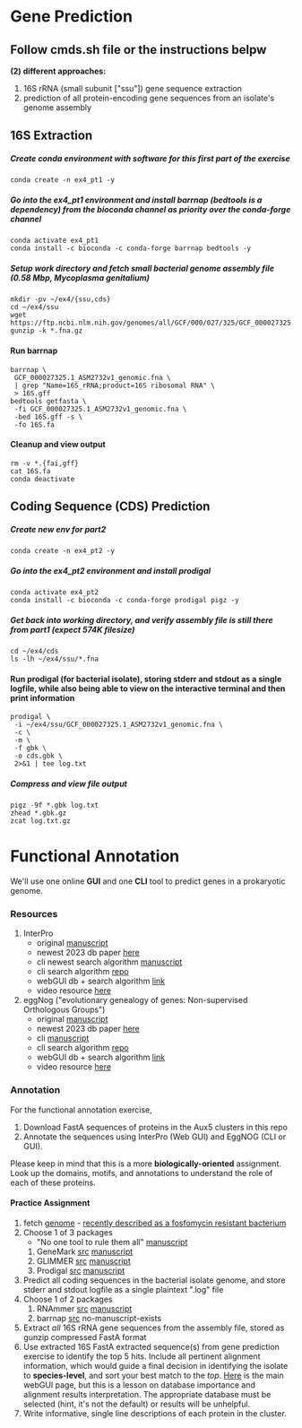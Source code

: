 # Gene Prediction

## Follow cmds.sh file or the instructions belpw


**(2) different approaches:**
1. 16S rRNA (small subunit ["ssu"]) gene sequence extraction
1. prediction of all protein-encoding gene sequences from an isolate's genome assembly

## 16S Extraction

##### Create conda environment with software for this first part of the exercise
`conda create -n ex4_pt1 -y`

##### Go into the ex4_pt1 environment and install barrnap (bedtools is a dependency) from the bioconda channel as priority over the conda-forge channel
```
conda activate ex4_pt1
conda install -c bioconda -c conda-forge barrnap bedtools -y
```

##### Setup work directory and fetch small bacterial genome assembly file (0.58 Mbp, *Mycoplasma genitalium*)
```
mkdir -pv ~/ex4/{ssu,cds}
cd ~/ex4/ssu
wget https://ftp.ncbi.nlm.nih.gov/genomes/all/GCF/000/027/325/GCF_000027325.1_ASM2732v1/GCF_000027325.1_ASM2732v1_genomic.fna.gz
gunzip -k *.fna.gz
```

#### Run barrnap
```
barrnap \
 GCF_000027325.1_ASM2732v1_genomic.fna \
 | grep "Name=16S_rRNA;product=16S ribosomal RNA" \
 > 16S.gff
bedtools getfasta \
 -fi GCF_000027325.1_ASM2732v1_genomic.fna \
 -bed 16S.gff -s \
 -fo 16S.fa
```

#### Cleanup and view output
```
rm -v *.{fai,gff}
cat 16S.fa
conda deactivate
```

## Coding Sequence (CDS) Prediction

##### Create new env for part2 
`conda create -n ex4_pt2 -y`

##### Go into the ex4_pt2 environment and install prodigal
```
conda activate ex4_pt2
conda install -c bioconda -c conda-forge prodigal pigz -y
```

##### Get back into working directory, and verify assembly file is still there from part1 (expect 574K filesize)
```
cd ~/ex4/cds
ls -lh ~/ex4/ssu/*.fna
```

#### Run prodigal (for bacterial isolate), storing stderr and stdout as a single logfile, while also being able to view on the interactive terminal and then print information
```
prodigal \
 -i ~/ex4/ssu/GCF_000027325.1_ASM2732v1_genomic.fna \
 -c \
 -m \
 -f gbk \
 -o cds.gbk \
 2>&1 | tee log.txt
```

##### Compress and view file output
```
pigz -9f *.gbk log.txt
zhead *.gbk.gz
zcat log.txt.gz
```

# Functional Annotation

We'll use one online **GUI** and one **CLI** tool to predict genes in a prokaryotic genome.

### Resources
1. InterPro
    - original [manuscript](https://pubmed.ncbi.nlm.nih.gov/11159333/)
    - newest 2023 db paper [here](https://pubmed.ncbi.nlm.nih.gov/36350672/)
    - cli newest search algorithm [manuscript](https://pubmed.ncbi.nlm.nih.gov/24451626/)
    - cli search algorithm [repo](https://github.com/ebi-pf-team/interproscan)
    - webGUI db + search algorithm [link](https://www.ebi.ac.uk/interpro/)
    - video resource [here](https://www.youtube.com/watch?v=EWLGFuTpUnQ)
2. eggNog ("evolutionary genealogy of genes: Non-supervised Orthologous Groups")
    - original [manuscript](https://pubmed.ncbi.nlm.nih.gov/17942413/)
    - newest 2023 db paper [here](https://pubmed.ncbi.nlm.nih.gov/36399505/)
    - cli [manuscript](https://pubmed.ncbi.nlm.nih.gov/34597405/)
    - cli search algorithm [repo](https://github.com/eggnogdb/eggnog-mapper)
    - webGUI db + search algorithm [link](http://eggnog-mapper.embl.de/)
    - video resource [here](https://www.youtube.com/watch?v=OrKViOoPX7U)

### Annotation
For the functional annotation exercise,

1. Download FastA sequences of proteins in the Aux5 clusters in this repo
2. Annotate the sequences using InterPro (Web GUI) and EggNOG (CLI or GUI).

Please keep in mind that this is a more **biologically-oriented** assignment. Look up the domains, motifs, and annotations to understand the role of each of these proteins.

#### Practice Assignment
1. fetch [genome](https://ftp.ncbi.nlm.nih.gov/genomes/all/GCF/034/427/945/GCF_034427945.1_ASM3442794v1/GCF_034427945.1_ASM3442794v1_genomic.fna.gz) - [recently described as a fosfomycin resistant bacterium](https://pubmed.ncbi.nlm.nih.gov/38334402/)
1. Choose 1 of 3 packages
    - "No one tool to rule them all" [manuscript](https://pubmed.ncbi.nlm.nih.gov/34875010/)
    1. GeneMark [src](http://topaz.gatech.edu/GeneMark/license_download.cgi) [manuscript](https://pubmed.ncbi.nlm.nih.gov/29773659/)
    1. GLIMMER [src](http://ccb.jhu.edu/software/glimmer/index.shtml) [manuscript](https://pubmed.ncbi.nlm.nih.gov/17237039/)
    1. Prodigal [src](https://github.com/hyattpd/Prodigal) [manuscript](https://pubmed.ncbi.nlm.nih.gov/20211023/)
4. Predict all coding sequences in the bacterial isolate genome, and store stderr and stdout logfile as a single plaintext ".log" file
5. Choose 1 of 2 packages
    1. RNAmmer [src](https://services.healthtech.dtu.dk/services/RNAmmer-1.2/5-Supplementary_Data.php) [manuscript](https://pubmed.ncbi.nlm.nih.gov/17452365/)
    1. barrnap [src](https://github.com/tseemann/barrnap) no-manuscript-exists
6. Extract *all* 16S rRNA gene sequences from the assembly file, stored as gunzip compressed FastA format
7. Use extracted 16S FastA extracted sequence(s) from gene prediction exercise to identify the top 5 hits. Include all pertinent alignment information, which would guide a final decision in identifying the isolate to **species-level**, and sort your best match to the *top*. [Here](https://blast.ncbi.nlm.nih.gov/Blast.cgi?PROGRAM=blastn&PAGE_TYPE=BlastSearch&LINK_LOC=blasthome) is the main webGUI page, but this is a lesson on database importance and alignment results interpretation. The appropriate database must be selected (hint, it's not the default) or results will be unhelpful. 
8. Write informative, single line descriptions of each protein in the cluster.

